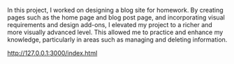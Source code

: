 In this project, I worked on designing a blog site for homework. By creating pages such as the home page and blog post page, and incorporating visual requirements and design add-ons, I elevated my project to a richer and more visually advanced level. This allowed me to practice and enhance my knowledge, particularly in areas such as managing and deleting information.

http://127.0.0.1:3000/index.html
